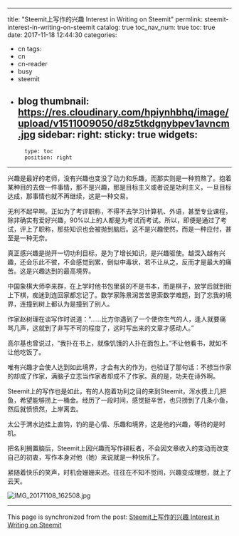 
---
title: "Steemit上写作的兴趣 Interest in Writing on Steemit"
permlink: steemit-interest-in-writing-on-steemit
catalog: true
toc_nav_num: true
toc: true
date: 2017-11-18 12:44:30
categories:
- cn
tags:
- cn
- cn-reader
- busy
- steemit
- blog
thumbnail: https://res.cloudinary.com/hpiynhbhq/image/upload/v1511009050/d8z5tkdgnybpev1avncm.jpg
sidebar:
    right:
        sticky: true
widgets:
    -
        type: toc
        position: right
---


兴趣是最好的老师，没有兴趣也变没了动力和乐趣，而那实则是一种煎熬了。抱着某种目的去做一件事情，那不是兴趣，那是目标主义或者说是功利主义，一旦目标达成，那事情也就不再继续，这是一种交易。

无利不起早啊。正如为了考评职称，不得不去学习计算机、外语，甚至专业课程，除非确实有爱好兴趣，90%以上的人都是为考试而考试。所以，即便是通过了考试，评上了职称，那些知识也会被抛到脑后。这不是兴趣使然，而是一种应付，甚至是一种无奈。

真正感兴趣是抛开一切功利目标，是为了增长知识，是兴趣驱使。越深入越有兴趣，还会乐此不彼，不会感觉到累，倒似中毒状，若不让从之，反而才是最大的痛苦。这是兴趣达到的最高境界。

中国象棋大师李来群，在上学时他书包里装的不是书本，而是棋子，放学后就到街上下棋，痴迷到连回家都忘记了。数学家陈景润苦苦思索数学难题，到了忘我的境界，连撞到树上都认为是撞到了别人。

作家赵树理在谈写作时说道：“……比方你遇到了一个使你生气的人，逢人就要痛骂几声，这就到了非写不可的程度了，这时写出来的文章才感动人。”

高尔基也曾说过，“我扑在书上，就像饥饿的人扑在面包上。”不让他看书，就如不让他吃饭了。

唯有兴趣才会使人达到如此境界，才会有大的作为，也验证了那句话：不想当作家的却成了作家，满脑子立志当作家者却成不了作家。真的是，功夫在诗外啊。

Steemit上的写作也是如此，有的人抱着功利之目的来到Steemit，浑水摸上几把鱼，希望能够捞上一桶金。经历了一段时间，感觉挺辛苦，也只捞到了几条小鱼，然后就愤愤然，上岸离去。

太公于渭水边挂上直钩，钓的是心情、乐趣和境界，这是他的兴趣，等待的是时机。

把名利搁置脑后，Steemit上因兴趣而写作耕耘者，不会因文章收入的变动而改变自己的初衷，写作本身对他（她）来说就是一种快乐了。

紧随着快乐的笑声，时机会姗姗来迟。往往在不知不觉间，兴趣变成理想，就上了云天。

![IMG_20171108_162508.jpg](https://res.cloudinary.com/hpiynhbhq/image/upload/v1511009050/d8z5tkdgnybpev1avncm.jpg)

- - -

This page is synchronized from the post: [Steemit上写作的兴趣 Interest in Writing on Steemit](https://steemit.com/@bring/steemit-interest-in-writing-on-steemit)

